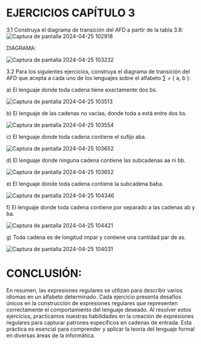 # EJERCICIOS CAPÍTULO 3

3.1 Construya el diagrama de transición del AFD a partir de la tabla 3.8:
![Captura de pantalla 2024-04-25 102918](https://github.com/GabrielRoFe/LenguajesYAutomatas/assets/160956553/e7ccb26f-cb81-431a-82c8-a0b7eb33b04d)


DIAGRAMA:

![Captura de pantalla 2024-04-25 103232](https://github.com/GabrielRoFe/LenguajesYAutomatas/assets/160956553/8fb8b35d-5b62-4c39-9ae4-17f19fd40e87)


3.2 Para los siguientes ejercicios, construya el diagrama de transición del AFD que acepta a cada uno de los lenguajes sobre el alfabeto ∑ = { a, b }:

  a) El lenguaje donde toda cadena tiene exactamente dos bs.
  
  ![Captura de pantalla 2024-04-25 103513](https://github.com/GabrielRoFe/LenguajesYAutomatas/assets/160956553/4cf0ef22-54a4-40c9-9435-c07ef9943dec)

  b) El lenguaje de las cadenas no vacías, donde toda a está entre dos bs.
  
  ![Captura de pantalla 2024-04-25 103554](https://github.com/GabrielRoFe/LenguajesYAutomatas/assets/160956553/664c83cf-f917-45c3-bd2f-87fbc2e40564)

  c) El lenguaje donde toda cadena contiene el sufijo aba.
  
  ![Captura de pantalla 2024-04-25 103652](https://github.com/GabrielRoFe/LenguajesYAutomatas/assets/160956553/1966e60f-2a6b-41ec-9145-b67e4ada0f33)

  d) El lenguaje donde ninguna cadena contiene las subcadenas aa ni bb.
  
  ![Captura de pantalla 2024-04-25 103652](https://github.com/GabrielRoFe/LenguajesYAutomatas/assets/160956553/7e31b131-1f88-4e6f-b903-f70020d85161)

  e) El lenguaje donde toda cadena contiene la subcadena baba.
   
  ![Captura de pantalla 2024-04-25 104346](https://github.com/GabrielRoFe/LenguajesYAutomatas/assets/160956553/7e092adc-13ac-4762-8db2-1c380d88759a)

  f) El lenguaje donde toda cadena contiene por separado a las cadenas ab y ba.

  ![Captura de pantalla 2024-04-25 104421](https://github.com/GabrielRoFe/LenguajesYAutomatas/assets/160956553/c5fa2237-02ac-4b6f-b13d-0df54615e909)
  
  g) Toda cadena es de longitud impar y contiene una cantidad par de as.
  
  ![Captura de pantalla 2024-04-25 104031](https://github.com/GabrielRoFe/LenguajesYAutomatas/assets/160956553/e2cc9032-dfdc-4913-a214-307103df01eb)

  # CONCLUSIÓN:
  En resumen, las expresiones regulares se utilizan para describir varios idiomas en un alfabeto determinado. Cada ejercicio presenta desafíos únicos en la construcción 
  de expresiones regulares que representen correctamente el comportamiento del lenguaje deseado. Al resolver estos ejercicios, practicamos nuestras habilidades en la 
  creación de expresiones regulares para capturar patrones específicos en cadenas de entrada. Esta práctica es esencial para comprender y aplicar la teoría del lenguaje 
  formal en diversas áreas de la informática.

